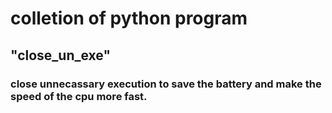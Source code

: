 # colletion of python program 
## "close_un_exe"
### close unnecassary execution to save the battery and make the speed of the cpu more fast.

